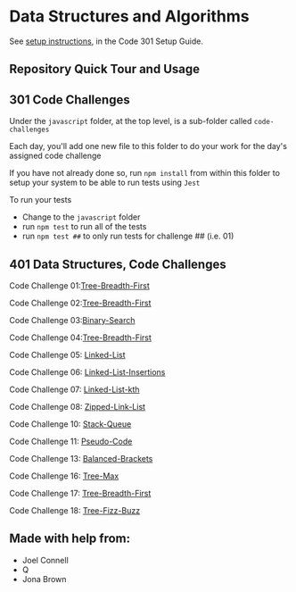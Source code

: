 # Data Structures and Algorithms

See [setup instructions](https://codefellows.github.io/setup-guide/code-301/3-code-challenges), in the Code 301 Setup Guide.

## Repository Quick Tour and Usage

## 301 Code Challenges

Under the `javascript` folder, at the top level, is a sub-folder called `code-challenges`

Each day, you'll add one new file to this folder to do your work for the day's assigned code challenge

If you have not already done so, run `npm install` from within this folder to setup your system to be able to run tests using `Jest`

To run your tests

- Change to the `javascript` folder
- run `npm test` to run all of the tests
- run `npm test ##` to only run tests for challenge ## (i.e. 01)

## 401 Data Structures, Code Challenges

Code Challenge 01:[Tree-Breadth-First](./dotnet/DataStructures/README.md)

Code Challenge 02:[Tree-Breadth-First](./dotnet/DataStructures/README.md)

Code Challenge 03:[Binary-Search](./dotnet/DataStructures/README.md)

Code Challenge 04:[Tree-Breadth-First](./dotnet/DataStructures/README.md)

Code Challenge 05: [Linked-List](./dotnet/Challenge05/README.md)

Code Challenge 06: [Linked-List-Insertions](./dotnet/Challenge06/README.md)

Code Challenge 07: [Linked-List-kth](./dotnet/Challenge07/README.md)

Code Challenge 08: [Zipped-Link-List](./dotnet/Challenge08/README.md)

Code Challenge 10: [Stack-Queue](./dotnet/DataStructures/README.md)

Code Challenge 11: [Pseudo-Code](./dotnet/DataStructures/README.md)

Code Challenge 13: [Balanced-Brackets](./dotnet/DataStructures/README.md)

Code Challenge 16: [Tree-Max](./dotnet/DataStructures/README.md)

Code Challenge 17: [Tree-Breadth-First](./dotnet/DataStructures/README.md)

Code Challenge 18: [Tree-Fizz-Buzz](./dotnet/DataStructures/README.md)


## Made with help from:
- Joel Connell
- Q
- Jona Brown


